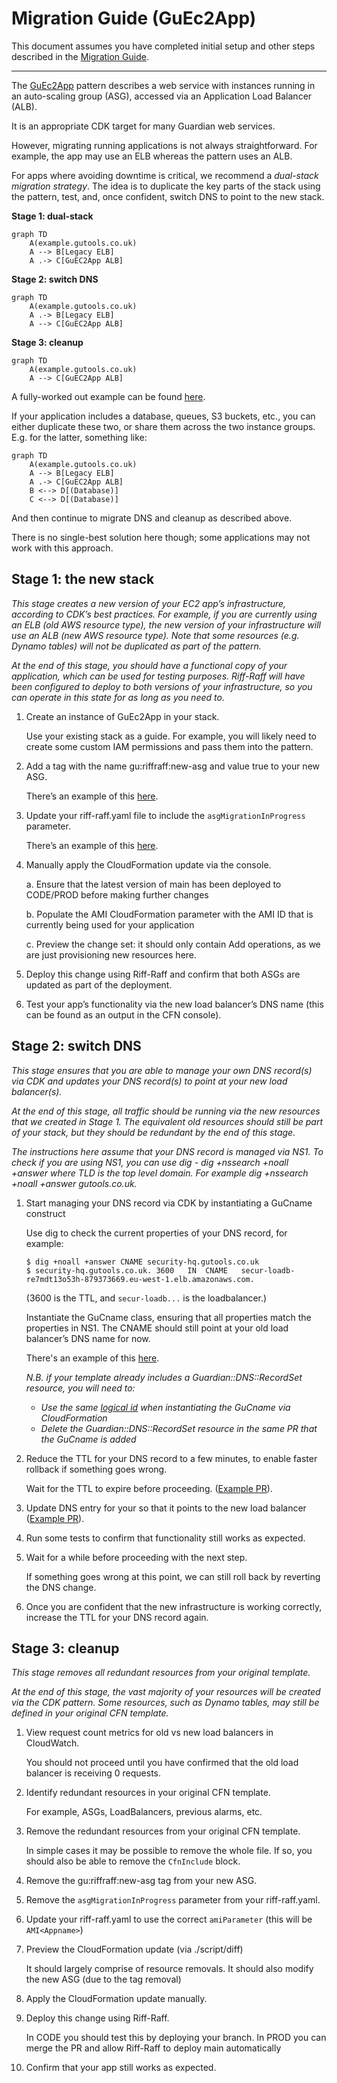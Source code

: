 # Migration Guide (GuEc2App)

This document assumes you have completed initial setup and other steps described
in the [Migration Guide](./migration-guide.md).

---

The [GuEc2App](https://guardian.github.io/cdk/classes/patterns.GuEc2App.html)
pattern describes a web service with instances running in an auto-scaling group
(ASG), accessed via an Application Load Balancer (ALB).

It is an appropriate CDK target for many Guardian web services.

However, migrating running applications is not always straightforward. For
example, the app may use an ELB whereas the pattern uses an ALB.

For apps where avoiding downtime is critical, we recommend a _dual-stack
migration strategy_. The idea is to duplicate the key parts of the stack using
the pattern, test, and, once confident, switch DNS to point to the new stack.

**Stage 1: dual-stack**

```mermaid
graph TD
    A(example.gutools.co.uk)
    A --> B[Legacy ELB]
    A .-> C[GuEC2App ALB]
```

**Stage 2: switch DNS**

```mermaid
graph TD
    A(example.gutools.co.uk)
    A .-> B[Legacy ELB]
    A --> C[GuEC2App ALB]
```

**Stage 3: cleanup**

```mermaid
graph TD
    A(example.gutools.co.uk)
    A --> C[GuEC2App ALB]
```

A fully-worked out example can be found
[here](https://github.com/guardian/amigo/pulls?q=is%3Apr+is%3Aclosed+author%3Aakash1810+label%3Acfn-yaml-to-cdk).

If your application includes a database, queues, S3 buckets, etc., you can either
duplicate these two, or share them across the two instance groups. E.g. for the
latter, something like:

```mermaid
graph TD
    A(example.gutools.co.uk)
    A --> B[Legacy ELB]
    A .-> C[GuEC2App ALB]
    B <--> D[(Database)]
    C <--> D[(Database)]
```

And then continue to migrate DNS and cleanup as described above.

There is no single-best solution here though; some applications may not work
with this approach.

## Stage 1: the new stack

_This stage creates a new version of your EC2 app’s infrastructure, according to
CDK’s best practices. For example, if you are currently using an ELB (old AWS
resource type), the new version of your infrastructure will use an ALB (new AWS
resource type). Note that some resources (e.g. Dynamo tables) will not be
duplicated as part of the pattern._

_At the end of this stage, you should have a functional copy of your
application, which can be used for testing purposes. Riff-Raff will have been
configured to deploy to both versions of your infrastructure, so you can operate
in this state for as long as you need to._

1.  Create an instance of GuEc2App in your stack.

    Use your existing stack as a guide. For example, you will likely need to
    create some custom IAM permissions and pass them into the pattern.

2.  Add a tag with the name gu:riffraff:new-asg and value true to your new ASG.

    There’s an example of this
    [here](https://github.com/guardian/amigo/pull/632/files#diff-78d894e83ca4cb48af587f94e9f8986cc0592d412273ef99246b30c644ae5098R303-R308).

3.  Update your riff-raff.yaml file to include the `asgMigrationInProgress` parameter.

    There’s an example of this
    [here](https://github.com/guardian/amigo/pull/632/files#diff-8bd759df9f9dfeeb4ba5ee57a1c7a0a3563f8281a526b49854ecb6972102aaa8R10).

4.  Manually apply the CloudFormation update via the console.

    a. Ensure that the latest version of main has been deployed to CODE/PROD
    before making further changes

    b. Populate the AMI<App> CloudFormation parameter with the AMI ID that is
    currently being used for your application

    c. Preview the change set: it should only contain Add operations, as we are
    just provisioning new resources here.

5.  Deploy this change using Riff-Raff and confirm that both ASGs are updated
    as part of the deployment.

6.  Test your app’s functionality via the new load balancer’s DNS name (this can
    be found as an output in the CFN console).

## Stage 2: switch DNS

_This stage ensures that you are able to manage your own DNS record(s) via CDK and updates your DNS record(s) to point at your new load balancer(s)._

_At the end of this stage, all traffic should be running via the new resources that we created in Stage 1. The equivalent old resources should still be part of your stack, but they should be redundant by the end of this stage._

_The instructions here assume that your DNS record is managed via NS1. To check if you are using NS1, you can use dig - dig +nssearch +noall +answer <TLD> where TLD is the top level domain. For example dig +nssearch +noall +answer gutools.co.uk._

1.  Start managing your DNS record via CDK by instantiating a GuCname construct

    Use dig to check the current properties of your DNS record, for example:

    ```
    $ dig +noall +answer CNAME security-hq.gutools.co.uk
    $ security-hq.gutools.co.uk. 3600	IN	CNAME	secur-loadb-re7mdt13o53h-879373669.eu-west-1.elb.amazonaws.com.
    ```

    (3600 is the TTL, and `secur-loadb...` is the loadbalancer.)

    Instantiate the GuCname class, ensuring that all properties match the
    properties in NS1. The CNAME should still point at your old load balancer’s
    DNS name for now.

    There's an example of this
    [here](https://github.com/guardian/security-hq/pull/336/files#diff-f38efbe4db4fb3d00ad6e3d6792a8d0e4fa818b3b974cb9d012ce2e81a242bfc).

    _N.B. if your template already includes a Guardian::DNS::RecordSet resource,
    you will need to:_

    - _Use the same [logical
      id](https://docs.aws.amazon.com/AWSCloudFormation/latest/UserGuide/resources-section-structure.html)
      when instantiating the GuCname via CloudFormation_
    - _Delete the Guardian::DNS::RecordSet resource in the same PR that the
      GuCname is added_

2.  Reduce the TTL for your DNS record to a few minutes, to enable faster rollback if something goes wrong.

    Wait for the TTL to expire before proceeding. ([Example
    PR](https://github.com/guardian/security-hq/pull/338/files)).

3.  Update DNS entry for your so that it points to the new load balancer
    ([Example PR](https://github.com/guardian/security-hq/pull/339/files)).

4.  Run some tests to confirm that functionality still works as expected.

5.  Wait for a while before proceeding with the next step.

    If something goes wrong at this point, we can still roll back by reverting
    the DNS change.

6.  Once you are confident that the new infrastructure is working correctly, increase the TTL for your DNS record again.

## Stage 3: cleanup

_This stage removes all redundant resources from your original template._

_At the end of this stage, the vast majority of your resources will be created
via the CDK pattern. Some resources, such as Dynamo tables, may still be defined
in your original CFN template._

1. View request count metrics for old vs new load balancers in CloudWatch.

   You should not proceed until you have confirmed that the old load balancer is
   receiving 0 requests.

2. Identify redundant resources in your original CFN template.

   For example, ASGs, LoadBalancers, previous alarms, etc.

3. Remove the redundant resources from your original CFN template.

   In simple cases it may be possible to remove the whole file. If so, you
   should also be able to remove the `CfnInclude` block.

4. Remove the gu:riffraff:new-asg tag from your new ASG.

5. Remove the `asgMigrationInProgress` parameter from your riff-raff.yaml.

6. Update your riff-raff.yaml to use the correct `amiParameter` (this will be `AMI<Appname>`)

7. Preview the CloudFormation update (via ./script/diff)

   It should largely comprise of resource removals. It should also modify the
   new ASG (due to the tag removal)

8. Apply the CloudFormation update manually.

9. Deploy this change using Riff-Raff.

   In CODE you should test this by deploying your branch. In PROD you can merge
   the PR and allow Riff-Raff to deploy main automatically

10. Confirm that your app still works as expected.
